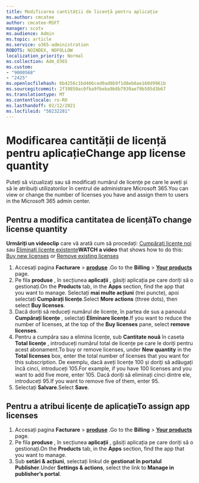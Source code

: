 ```yaml
---
title: Modificarea cantității de licență pentru aplicație
ms.author: cmcatee
author: cmcatee-MSFT
manager: scotv
ms.audience: Admin
ms.topic: article
ms.service: o365-administration
ROBOTS: NOINDEX, NOFOLLOW
localization_priority: Normal
ms.collection: Adm_O365
ms.custom:
- "9000568"
- "2425"
ms.openlocfilehash: 6b4256c1bd466ced0ad8b9f1d8eb6ae160d9961b
ms.sourcegitcommit: 2f39850ac0fba9fbeba9b8b7939ae79b505d3b67
ms.translationtype: MT
ms.contentlocale: ro-RO
ms.lasthandoff: 02/12/2021
ms.locfileid: "50232281"
---
```

# <a name="change-app-license-quantity"></a><span data-ttu-id="11be5-102">Modificarea cantității de licență pentru aplicație</span><span class="sxs-lookup"><span data-stu-id="11be5-102">Change app license quantity</span></span>

<span data-ttu-id="11be5-103">Puteți să vizualizați sau să modificați numărul de licențe pe care le aveți și să le atribuiți utilizatorilor în centrul de administrare Microsoft 365.</span><span class="sxs-lookup"><span data-stu-id="11be5-103">You can view or change the number of licenses you have and assign them to users in the Microsoft 365 admin center.</span></span>

## <a name="to-change-license-quantity"></a><span data-ttu-id="11be5-104">Pentru a modifica cantitatea de licență</span><span class="sxs-lookup"><span data-stu-id="11be5-104">To change license quantity</span></span>

<span data-ttu-id="11be5-105">**Urmăriți un videoclip** care vă arată cum să procedați: [Cumpărați licențe noi](https://go.microsoft.com/fwlink/p/?linkid=2154857) sau [Eliminați licențe existente](https://go.microsoft.com/fwlink/p/?linkid=2154938)</span><span class="sxs-lookup"><span data-stu-id="11be5-105">**WATCH a video** that shows how to do this: [Buy new licenses](https://go.microsoft.com/fwlink/p/?linkid=2154857) or [Remove existing licenses](https://go.microsoft.com/fwlink/p/?linkid=2154938)</span></span>

1. <span data-ttu-id="11be5-106">Accesați pagina **Facturare**  >  **[produse](https://go.microsoft.com/fwlink/p/?linkid=842054)** .</span><span class="sxs-lookup"><span data-stu-id="11be5-106">Go to the **Billing** > **[Your products](https://go.microsoft.com/fwlink/p/?linkid=842054)** page.</span></span>
2. <span data-ttu-id="11be5-107">Pe fila **produse** , în secțiunea **aplicații** , găsiți aplicația pe care doriți să o gestionați.</span><span class="sxs-lookup"><span data-stu-id="11be5-107">On the **Products** tab, in the **Apps** section, find the app that you want to manage.</span></span> <span data-ttu-id="11be5-108">Selectați **mai multe acțiuni** (trei puncte), apoi selectați **Cumpărați licențe**.</span><span class="sxs-lookup"><span data-stu-id="11be5-108">Select **More actions** (three dots), then select **Buy licenses**.</span></span>
3. <span data-ttu-id="11be5-109">Dacă doriți să reduceți numărul de licențe, în partea de sus a panoului **Cumpărați licențe** , selectați **Eliminare licențe**.</span><span class="sxs-lookup"><span data-stu-id="11be5-109">If you want to reduce the number of licenses, at the top of the **Buy licenses** pane, select **remove licenses**.</span></span>
4. <span data-ttu-id="11be5-110">Pentru a cumpăra sau a elimina licențe, sub **Cantitate nouă** în caseta **Total licențe** , introduceți numărul total de licențe pe care le doriți pentru acest abonament.</span><span class="sxs-lookup"><span data-stu-id="11be5-110">To buy or remove licenses, under **New quantity** in the **Total licenses** box, enter the total number of licenses that you want for this subscription.</span></span> <span data-ttu-id="11be5-111">De exemplu, dacă aveți licențe 100 și doriți să adăugați încă cinci, introduceți 105.</span><span class="sxs-lookup"><span data-stu-id="11be5-111">For example, if you have 100 licenses and you want to add five more, enter 105.</span></span> <span data-ttu-id="11be5-112">Dacă doriți să eliminați cinci dintre ele, introduceți 95.</span><span class="sxs-lookup"><span data-stu-id="11be5-112">If you want to remove five of them, enter 95.</span></span>
5. <span data-ttu-id="11be5-113">Selectați **Salvare**.</span><span class="sxs-lookup"><span data-stu-id="11be5-113">Select **Save**.</span></span>

## <a name="to-assign-app-licenses"></a><span data-ttu-id="11be5-114">Pentru a atribui licențe de aplicație</span><span class="sxs-lookup"><span data-stu-id="11be5-114">To assign app licenses</span></span>

1. <span data-ttu-id="11be5-115">Accesați pagina **Facturare**  >  **[produse](https://go.microsoft.com/fwlink/p/?linkid=842054)** .</span><span class="sxs-lookup"><span data-stu-id="11be5-115">Go to the **Billing** > **[Your products](https://go.microsoft.com/fwlink/p/?linkid=842054)** page.</span></span>
2. <span data-ttu-id="11be5-116">Pe fila **produse** , în secțiunea **aplicații** , găsiți aplicația pe care doriți să o gestionați.</span><span class="sxs-lookup"><span data-stu-id="11be5-116">On the **Products** tab, in the **Apps** section, find the app that you want to manage.</span></span>
3. <span data-ttu-id="11be5-117">Sub **setări & acțiuni**, selectați linkul de **gestionat în portalul Publisher**.</span><span class="sxs-lookup"><span data-stu-id="11be5-117">Under **Settings & actions**, select the link to **Manage in publisher’s portal**.</span></span>